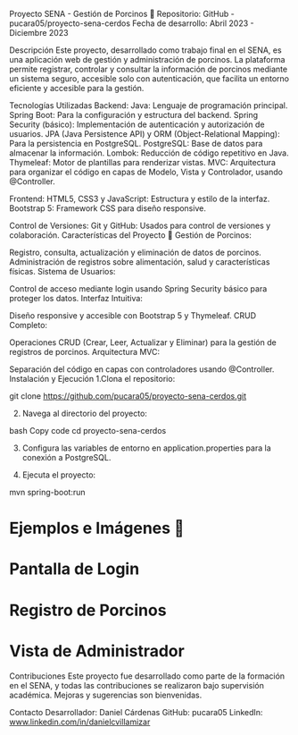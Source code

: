 Proyecto SENA - Gestión de Porcinos 🐖
Repositorio: GitHub - pucara05/proyecto-sena-cerdos
Fecha de desarrollo: Abril 2023 - Diciembre 2023

Descripción
Este proyecto, desarrollado como trabajo final en el SENA, es una aplicación web de gestión y administración de porcinos. La plataforma permite registrar, controlar y consultar la información de porcinos mediante un sistema seguro, accesible solo con autenticación, que facilita un entorno eficiente y accesible para la gestión.

Tecnologías Utilizadas
Backend:
Java: Lenguaje de programación principal.
Spring Boot: Para la configuración y estructura del backend.
Spring Security (básico): Implementación de autenticación y autorización de usuarios.
JPA (Java Persistence API) y ORM (Object-Relational Mapping): Para la persistencia en PostgreSQL.
PostgreSQL: Base de datos para almacenar la información.
Lombok: Reducción de código repetitivo en Java.
Thymeleaf: Motor de plantillas para renderizar vistas.
MVC: Arquitectura para organizar el código en capas de Modelo, Vista y Controlador, usando @Controller.

Frontend:
HTML5, CSS3 y JavaScript: Estructura y estilo de la interfaz.
Bootstrap 5: Framework CSS para diseño responsive.

Control de Versiones:
Git y GitHub: Usados para control de versiones y colaboración.
Características del Proyecto 🐷
Gestión de Porcinos:

Registro, consulta, actualización y eliminación de datos de porcinos.
Administración de registros sobre alimentación, salud y características físicas.
Sistema de Usuarios:

Control de acceso mediante login usando Spring Security básico para proteger los datos.
Interfaz Intuitiva:

Diseño responsive y accesible con Bootstrap 5 y Thymeleaf.
CRUD Completo:

Operaciones CRUD (Crear, Leer, Actualizar y Eliminar) para la gestión de registros de porcinos.
Arquitectura MVC:

Separación del código en capas con controladores usando @Controller.
    Instalación y Ejecución
   1.Clona el repositorio:


  git clone https://github.com/pucara05/proyecto-sena-cerdos.git

2. Navega al directorio del proyecto:

bash
Copy code
cd proyecto-sena-cerdos

3. Configura las variables de entorno en application.properties para la conexión a PostgreSQL.

4. Ejecuta el proyecto:

mvn spring-boot:run

# Ejemplos e Imágenes 📸
# Pantalla de Login

# Registro de Porcinos

# Vista de Administrador



Contribuciones
Este proyecto fue desarrollado como parte de la formación en el SENA, y todas las contribuciones se realizaron bajo supervisión académica. Mejoras y sugerencias son bienvenidas.

Contacto
Desarrollador: Daniel Cárdenas
GitHub: pucara05
LinkedIn: www.linkedin.com/in/danielcvillamizar



